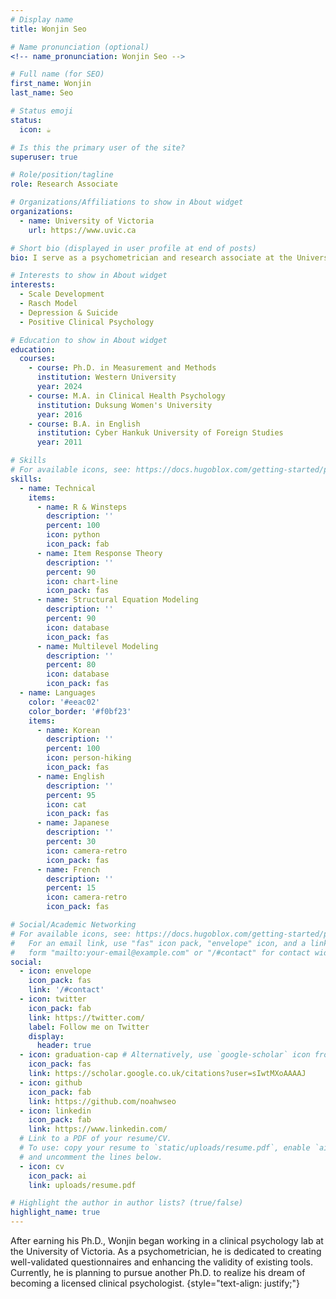 ```yaml
---
# Display name
title: Wonjin Seo

# Name pronunciation (optional)
<!-- name_pronunciation: Wonjin Seo -->

# Full name (for SEO)
first_name: Wonjin
last_name: Seo

# Status emoji
status:
  icon: ☕️

# Is this the primary user of the site?
superuser: true

# Role/position/tagline
role: Research Associate

# Organizations/Affiliations to show in About widget
organizations:
  - name: University of Victoria
    url: https://www.uvic.ca

# Short bio (displayed in user profile at end of posts)
bio: I serve as a psychometrician and research associate at the University of Victoria.

# Interests to show in About widget
interests:
  - Scale Development
  - Rasch Model
  - Depression & Suicide
  - Positive Clinical Psychology

# Education to show in About widget
education:
  courses:
    - course: Ph.D. in Measurement and Methods
      institution: Western University
      year: 2024
    - course: M.A. in Clinical Health Psychology
      institution: Duksung Women's University
      year: 2016
    - course: B.A. in English
      institution: Cyber Hankuk University of Foreign Studies
      year: 2011

# Skills
# For available icons, see: https://docs.hugoblox.com/getting-started/page-builder/#icons
skills:
  - name: Technical
    items:
      - name: R & Winsteps
        description: ''
        percent: 100
        icon: python
        icon_pack: fab
      - name: Item Response Theory
        description: ''
        percent: 90
        icon: chart-line
        icon_pack: fas
      - name: Structural Equation Modeling
        description: ''
        percent: 90
        icon: database
        icon_pack: fas
      - name: Multilevel Modeling
        description: ''
        percent: 80
        icon: database
        icon_pack: fas
  - name: Languages
    color: '#eeac02'
    color_border: '#f0bf23'
    items:
      - name: Korean
        description: ''
        percent: 100
        icon: person-hiking
        icon_pack: fas
      - name: English
        description: ''
        percent: 95
        icon: cat
        icon_pack: fas
      - name: Japanese
        description: ''
        percent: 30
        icon: camera-retro
        icon_pack: fas
      - name: French
        description: ''
        percent: 15
        icon: camera-retro
        icon_pack: fas

# Social/Academic Networking
# For available icons, see: https://docs.hugoblox.com/getting-started/page-builder/#icons
#   For an email link, use "fas" icon pack, "envelope" icon, and a link in the
#   form "mailto:your-email@example.com" or "/#contact" for contact widget.
social:
  - icon: envelope
    icon_pack: fas
    link: '/#contact'
  - icon: twitter
    icon_pack: fab
    link: https://twitter.com/
    label: Follow me on Twitter
    display:
      header: true
  - icon: graduation-cap # Alternatively, use `google-scholar` icon from `ai` icon pack
    icon_pack: fas
    link: https://scholar.google.co.uk/citations?user=sIwtMXoAAAAJ
  - icon: github
    icon_pack: fab
    link: https://github.com/noahwseo
  - icon: linkedin
    icon_pack: fab
    link: https://www.linkedin.com/
  # Link to a PDF of your resume/CV.
  # To use: copy your resume to `static/uploads/resume.pdf`, enable `ai` icons in `params.yaml`,
  # and uncomment the lines below.
  - icon: cv
    icon_pack: ai
    link: uploads/resume.pdf

# Highlight the author in author lists? (true/false)
highlight_name: true
---
```


After earning his Ph.D., Wonjin began working in a clinical psychology lab at the University of Victoria. As a psychometrician, he is dedicated to creating well-validated questionnaires and enhancing the validity of existing tools. Currently, he is planning to pursue another Ph.D. to realize his dream of becoming a licensed clinical psychologist.
{style="text-align: justify;"}
